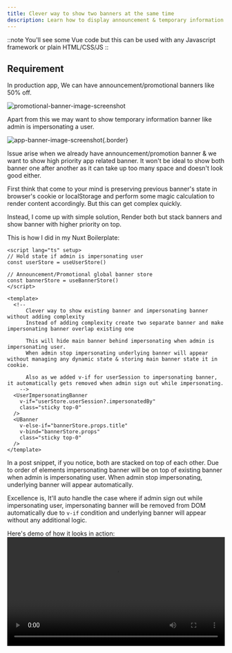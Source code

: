 ```yaml
---
title: Clever way to show two banners at the same time
description: Learn how to display announcement & temporary information banner simultaneously on your website
---
```


::note
You'll see some Vue code but this can be used with any Javascript framework or plain HTML/CSS/JS
::

## Requirement

In production app, We can have announcement/promotional banners like 50% off.

![promotional-banner-image-screenshot](/images/blog/clever-way-to-show-two-banners/promotional-banner.png)

Apart from this we may want to show temporary information banner like admin is impersonating a user.

![app-banner-image-screenshot](/images/blog/clever-way-to-show-two-banners/app-banner.png){.border}

Issue arise when we already have announcement/promotion banner & we want to show high priority app related banner. It won't be ideal to show both banner one after another as it can take up too many space and doesn't look good either.

First think that come to your mind is preserving previous banner's state in browser's cookie or localStorage and perform some magic calculation to render content accordingly. But this can get complex quickly.

Instead, I come up with simple solution, Render both but stack banners and show banner with higher priority on top.

This is how I did in my Nuxt Boilerplate:

```vue
<script lang="ts" setup>
// Hold state if admin is impersonating user
const userStore = useUserStore()

// Announcement/Promotional global banner store
const bannerStore = useBannerStore()
</script>

<template>
  <!--
      Clever way to show existing banner and impersonating banner without adding complexity
      Instead of adding complexity create two separate banner and make impersonating banner overlap existing one

      This will hide main banner behind impersonating when admin is impersonating user.
      When admin stop impersonating underlying banner will appear without managing any dynamic state & storing main banner state it in cookie.

      Also as we added v-if for userSession to impersonating banner, it automatically gets removed when admin sign out while impersonating.
    -->
  <UserImpersonatingBanner
    v-if="userStore.userSession?.impersonatedBy"
    class="sticky top-0"
  />
  <UBanner
    v-else-if="bannerStore.props.title"
    v-bind="bannerStore.props"
    class="sticky top-0"
  />
</template>
```

In a post snippet, if you notice, both are stacked on top of each other. Due to order of elements impersonating banner will be on top of existing banner when admin is impersonating user. When admin stop impersonating, underlying banner will appear automatically.

Excellence is, It'll auto handle the case where if admin sign out while impersonating user, impersonating banner will be removed from DOM automatically due to `v-if` condition and underlying banner will appear without any additional logic.

Here's demo of how it looks in action:
<video width="100%" height="auto" controls>
  <source src="/videos/blog/clever-way-to-show-two-banners/banner-demo.mp4" type="video/mp4">
</video>
